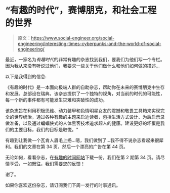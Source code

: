 # “有趣的时代”，赛博朋克，和社会工程的世界

> 原文：<https://www.social-engineer.org/social-engineering/interesting-times-cyberpunks-and-the-world-of-social-engineering/>

最近，一家名为*有趣时代*的非常有趣的杂志找到我们，要我们为他们写一个专栏。因为我从来没有听说过他们，我要求一些关于他们做什么和他们如何做的描述…

以下是我得到的信息:

《有趣的时代》是一本面向极端人群的自助杂志，帮助你在未来的赛博朋克中生存和发展。总部设在瑞典，该杂志提供了一个独特的视角，对当前的时代的可能性，每一个新的事件都有可能发生灾难和突破性的成功。

该杂志旨在利用积极思维、动力装甲和色情明星女友的震撼和敬畏工具箱来实现完全的世界统治，通过各种有趣的主题来启迪读者，包括生活方式设计、为后启示录做准备，以及通过蝙蝠侠式的人体黑客技术追求超人的健康。建设更好的坏蛋是我们的主要目标，我们的目标是取悦。"

有趣到让我做一个瓦肯人眉毛上扬…嗯，我们做到了…我不得不说杂志看起来很犀利。我们的文章在第 34 页，然后一个漂亮的广告在第 44 页。

无论如何，看看杂志，在[有趣的时间网站](http://interestingtimesmagazine.com/download.html )下载一份，我们在第 2 期第 34 页。请尽情享受，一如既往，我们需要您的反馈！

谢了。

如果你喜欢这份杂志，请订阅我们下周一发行的时事通讯。